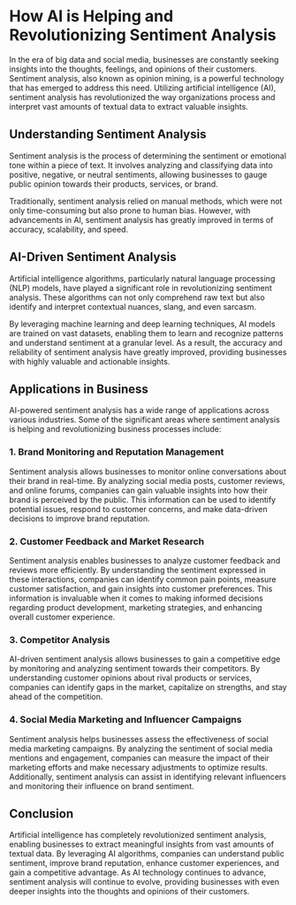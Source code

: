 # How AI is Helping and Revolutionizing Sentiment Analysis

In the era of big data and social media, businesses are constantly seeking insights into the thoughts, feelings, and opinions of their customers. Sentiment analysis, also known as opinion mining, is a powerful technology that has emerged to address this need. Utilizing artificial intelligence (AI), sentiment analysis has revolutionized the way organizations process and interpret vast amounts of textual data to extract valuable insights.

## Understanding Sentiment Analysis

Sentiment analysis is the process of determining the sentiment or emotional tone within a piece of text. It involves analyzing and classifying data into positive, negative, or neutral sentiments, allowing businesses to gauge public opinion towards their products, services, or brand.

Traditionally, sentiment analysis relied on manual methods, which were not only time-consuming but also prone to human bias. However, with advancements in AI, sentiment analysis has greatly improved in terms of accuracy, scalability, and speed.

## AI-Driven Sentiment Analysis

Artificial intelligence algorithms, particularly natural language processing (NLP) models, have played a significant role in revolutionizing sentiment analysis. These algorithms can not only comprehend raw text but also identify and interpret contextual nuances, slang, and even sarcasm.

By leveraging machine learning and deep learning techniques, AI models are trained on vast datasets, enabling them to learn and recognize patterns and understand sentiment at a granular level. As a result, the accuracy and reliability of sentiment analysis have greatly improved, providing businesses with highly valuable and actionable insights.

## Applications in Business

AI-powered sentiment analysis has a wide range of applications across various industries. Some of the significant areas where sentiment analysis is helping and revolutionizing business processes include:

### 1. Brand Monitoring and Reputation Management

Sentiment analysis allows businesses to monitor online conversations about their brand in real-time. By analyzing social media posts, customer reviews, and online forums, companies can gain valuable insights into how their brand is perceived by the public. This information can be used to identify potential issues, respond to customer concerns, and make data-driven decisions to improve brand reputation.

### 2. Customer Feedback and Market Research

Sentiment analysis enables businesses to analyze customer feedback and reviews more efficiently. By understanding the sentiment expressed in these interactions, companies can identify common pain points, measure customer satisfaction, and gain insights into customer preferences. This information is invaluable when it comes to making informed decisions regarding product development, marketing strategies, and enhancing overall customer experience.

### 3. Competitor Analysis

AI-driven sentiment analysis allows businesses to gain a competitive edge by monitoring and analyzing sentiment towards their competitors. By understanding customer opinions about rival products or services, companies can identify gaps in the market, capitalize on strengths, and stay ahead of the competition.

### 4. Social Media Marketing and Influencer Campaigns

Sentiment analysis helps businesses assess the effectiveness of social media marketing campaigns. By analyzing the sentiment of social media mentions and engagement, companies can measure the impact of their marketing efforts and make necessary adjustments to optimize results. Additionally, sentiment analysis can assist in identifying relevant influencers and monitoring their influence on brand sentiment.

## Conclusion

Artificial intelligence has completely revolutionized sentiment analysis, enabling businesses to extract meaningful insights from vast amounts of textual data. By leveraging AI algorithms, companies can understand public sentiment, improve brand reputation, enhance customer experiences, and gain a competitive advantage. As AI technology continues to advance, sentiment analysis will continue to evolve, providing businesses with even deeper insights into the thoughts and opinions of their customers.